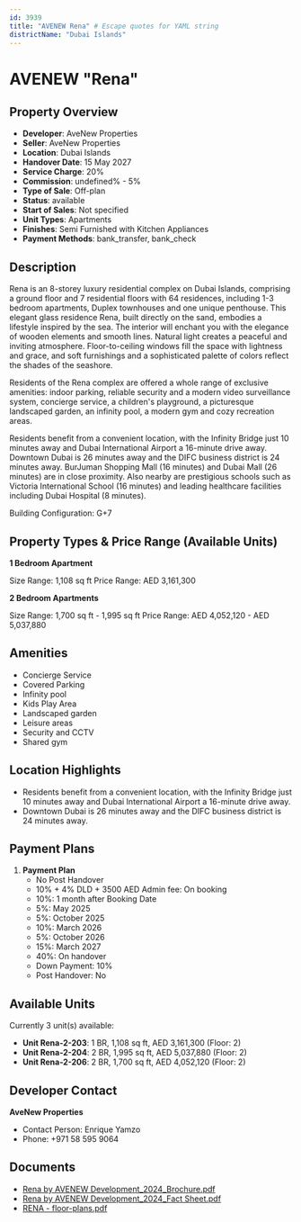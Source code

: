 ```yaml
---
id: 3939
title: "AVENEW Rena" # Escape quotes for YAML string
districtName: "Dubai Islands"
---
```


# AVENEW "Rena"

## Property Overview
- **Developer**: AveNew Properties
- **Seller**: AveNew Properties
- **Location**: Dubai Islands
- **Handover Date**: 15 May 2027
- **Service Charge**: 20%
- **Commission**: undefined% - 5%
- **Type of Sale**: Off-plan
- **Status**: available
- **Start of Sales**: Not specified
- **Unit Types**: Apartments
- **Finishes**: Semi Furnished with Kitchen Appliances
- **Payment Methods**: bank_transfer, bank_check

## Description
Rena is an 8-storey luxury residential complex on Dubai Islands, comprising a ground floor and 7 residential floors with 64 residences, including 1-3 bedroom apartments, Duplex townhouses and one unique penthouse. This elegant glass residence Rena, built directly on the sand, embodies a lifestyle inspired by the sea. The interior will enchant you with the elegance of wooden elements and smooth lines. Natural light creates a peaceful and inviting atmosphere. Floor-to-ceiling windows fill the space with lightness and grace, and soft furnishings and a sophisticated palette of colors reflect the shades of the seashore.

Residents of the Rena complex are offered a whole range of exclusive amenities: indoor parking, reliable security and a modern video surveillance system, concierge service, a children's playground, a picturesque landscaped garden, an infinity pool, a modern gym and cozy recreation areas. 

Residents benefit from a convenient location, with the Infinity Bridge just 10 minutes away and Dubai International Airport a 16-minute drive away. Downtown Dubai is 26 minutes away and the DIFC business district is 24 minutes away. BurJuman Shopping Mall (16 minutes) and Dubai Mall (26 minutes) are in close proximity. Also nearby are prestigious schools such as Victoria International School (16 minutes) and leading healthcare facilities including Dubai Hospital (8 minutes).

Building Configuration: G+7

## Property Types & Price Range (Available Units)
**1 Bedroom Apartment**

Size Range: 1,108 sq ft
Price Range: AED 3,161,300

**2 Bedroom Apartments**

Size Range: 1,700 sq ft - 1,995 sq ft
Price Range: AED 4,052,120 - AED 5,037,880

## Amenities
- Concierge Service
- Covered Parking
- Infinity pool
- Kids Play Area
- Landscaped garden
- Leisure areas
- Security and CCTV
- Shared gym

## Location Highlights
- Residents benefit from a convenient location, with the Infinity Bridge just 10 minutes away and Dubai International Airport a 16-minute drive away.
- Downtown Dubai is 26 minutes away and the DIFC business district is 24 minutes away.

## Payment Plans
1. **Payment Plan**
   - No Post Handover
   - 10% + 4% DLD + 3500 AED Admin fee: On booking
   - 10%: 1 month after Booking Date
   - 5%: May 2025
   - 5%: October 2025
   - 10%: March 2026
   - 5%: October 2026
   - 15%: March 2027
   - 40%: On handover
   - Down Payment: 10%
   - Post Handover: No

## Available Units
Currently 3 unit(s) available:
- **Unit Rena-2-203**: 1 BR, 1,108 sq ft, AED 3,161,300 (Floor: 2)
- **Unit Rena-2-204**: 2 BR, 1,995 sq ft, AED 5,037,880 (Floor: 2)
- **Unit Rena-2-206**: 2 BR, 1,700 sq ft, AED 4,052,120 (Floor: 2)

## Developer Contact
**AveNew Properties**
- Contact Person: Enrique Yamzo
- Phone: +971 58 595 9064

## Documents
- [Rena by AVENEW Development_2024_Brochure.pdf](https://cdn.geniemap.net/2024/12/23/J1PO90ojRYVsH0sWimGr5bLrDwJ5RtdUfTs6xFwr.pdf)
- [Rena by AVENEW Development_2024_Fact Sheet.pdf](https://cdn.geniemap.net/2024/12/23/RclTK6XNLnuuRxKCnOC0YXuMTTmMtrhbzR3eFVfH.pdf)
- [RENA - floor-plans.pdf](https://cdn.geniemap.net/2024/12/23/IevVJh9I8ZWh6dHr7AUHmvxZVa1qqeQPGeUMCGD5.pdf)
